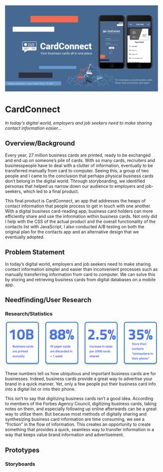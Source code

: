![splash image](https://raw.githubusercontent.com/annsudhart/annsudhart.github.io/source/public/case-studies/cardconnect/images/cardconnect-splash.png)

# CardConnect

*In today's digital world, employers and job seekers need to make sharing contact information easier...*

## Overview/Background
Every year, 27 million business cards are printed, ready to be exchanged and end up on someone’s pile of cards. With so many cards, recruiters and businesspeople have to deal with a clutter of information, eventually to be transferred manually from card to computer. Seeing this, a group of two people and I came to the conclusion that perhaps physical business cards don’t belong in the digital world. Through storyboarding, we identified personas that helped us narrow down our audience to employers and job-seekers, which led to a final product.

This final product is CardConnect, an app that addresses the heaps of contact information that people process to get in touch with one another. With a digital business card-reading app, business card holders can more efficiently share and use the information within business cards. Not only did I help with the CSS of the actual product and the overall functionality of the contacts list with JavaScript, I also conducted A/B testing on both the original plan for the contacts app and an alternative design that we eventually adopted.

## Problem Statement
In today’s digital world, employers and job seekers need to make sharing contact information simpler and easier than inconvenient processes such as manually transferring information from card to computer. We can solve this by storing and retrieving business cards from digital databases on a mobile app.

## Needfinding/User Research
### Research/Statistics
![Statistics](https://raw.githubusercontent.com/annsudhart/annsudhart.github.io/source/public/case-studies/cardconnect/images/statistics.svg)

These numbers tell us how ubiquitous and important business cards are for businesses. Indeed, business cards provide a great way to advertise your brand in a quick manner. Yet, only a few people put their business card info into a digital list or into their phone.

This isn’t to say that digitizing business cards isn’t a good idea. According to members of the Forbes Agency Council, digitizing business cards, taking notes on them, and especially following up online afterwards can be a great way to utilize them. But because most methods of digitally sharing and synthesizing business card information are time consuming, we see a “friction” in the flow of information. This creates an opportunity to create something that provides a quick, seamless way to transfer information in a way that keeps value brand information and advertisement.
## Prototypes

### Storyboards